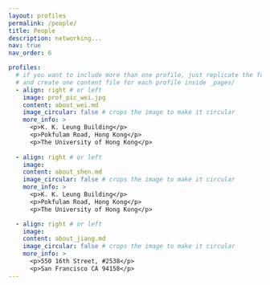 ```yaml
---
layout: profiles
permalink: /people/
title: People
description: networking...
nav: true
nav_order: 6

profiles:
  # if you want to include more than one profile, just replicate the following block
  # and create one content file for each profile inside _pages/
  - align: right # or left
    image: prof_pic_wei.jpg
    content: about_wei.md
    image_circular: false # crops the image to make it circular
    more_info: >
      <p>K. K. Leung Building</p>
      <p>Pokfulam Road, Hong Kong</p>
      <p>The University of Hong Kong</p>
    
  - align: right # or left
    image:
    content: about_shen.md
    image_circular: false # crops the image to make it circular
    more_info: >
      <p>K. K. Leung Building</p>
      <p>Pokfulam Road, Hong Kong</p>
      <p>The University of Hong Kong</p>

  - align: right # or left
    image:
    content: about_jiang.md
    image_circular: false # crops the image to make it circular
    more_info: >
      <p>550 16th Street, #2538</p>
      <p>San Francisco CA 94158</p>
---
```

